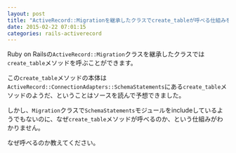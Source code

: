 ```yaml
---
layout: post
title: "ActiveRecord::Migrationを継承したクラスでcreate_tableが呼べる仕組みを教えてください"
date: 2015-02-22 07:01:15
categories: rails-activerecord
---
```

<p>Ruby on Railsの<code>ActiveRecord::Migration</code>クラスを継承したクラスでは<code>create_table</code>メソッドを呼ぶことができます。</p>

<p>この<code>create_table</code>メソッドの本体は<code>ActiveRecord::ConnectionAdapters::SchemaStatements</code>にある<code>create_table</code>メソッドのようだ、ということはソースを読んで予想できました。</p>

<p>しかし、<code>Migration</code>クラスで<code>SchemaStatements</code>モジュールをincludeしているようでもないのに、なぜ<code>create_table</code>メソッドが呼べるのか、という仕組みがわかりません。</p>

<p>なぜ呼べるのか教えてください。</p>
